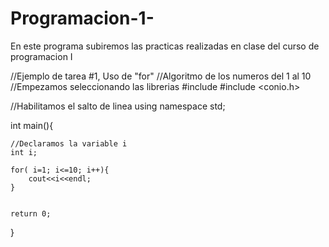 # Programacion-1-
En este programa subiremos las practicas realizadas en clase del curso de programacion I

//Ejemplo de tarea #1, Uso de "for"
//Algoritmo de los numeros del 1 al 10
//Empezamos seleccionando las librerias 
#include <iostream>
#include <conio.h>

//Habilitamos el salto de linea 
using namespace std; 

int main(){
	
	//Declaramos la variable i 
	int i;
	
	for( i=1; i<=10; i++){
		cout<<i<<endl;
	}

	 
	return 0;
}
